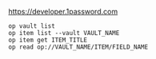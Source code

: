 https://developer.1password.com

    op vault list
    op item list --vault VAULT_NAME
    op item get ITEM_TITLE
    op read op://VAULT_NAME/ITEM/FIELD_NAME
